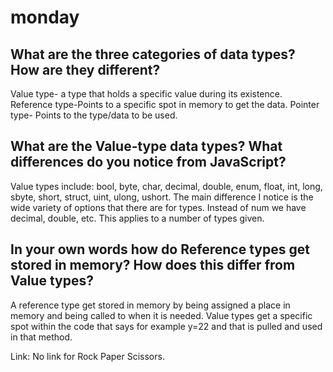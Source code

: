 # monday


## What are the three categories of data types? How are they different?
Value type- a type that holds a specific value during its existence. 
Reference type-Points to a specific spot in memory to get the data.
Pointer type- Points to the type/data to be used.

## What are the Value-type data types? What differences do you notice from JavaScript?
Value types include: bool, byte, char, decimal, double, enum, float, int, long, sbyte, short, struct, uint, ulong, ushort. The main difference I notice is the wide variety of options that there are for types. Instead of num we have decimal, double, etc. This applies to a number of types given.


## In your own words how do Reference types get stored in memory? How does this differ from Value types?
A reference type get stored in memory by being assigned a place in memory and being called to when it is needed. Value types get a specific spot within the code that says for example y=22 and that is pulled and used in that method.

Link: No link for Rock Paper Scissors.